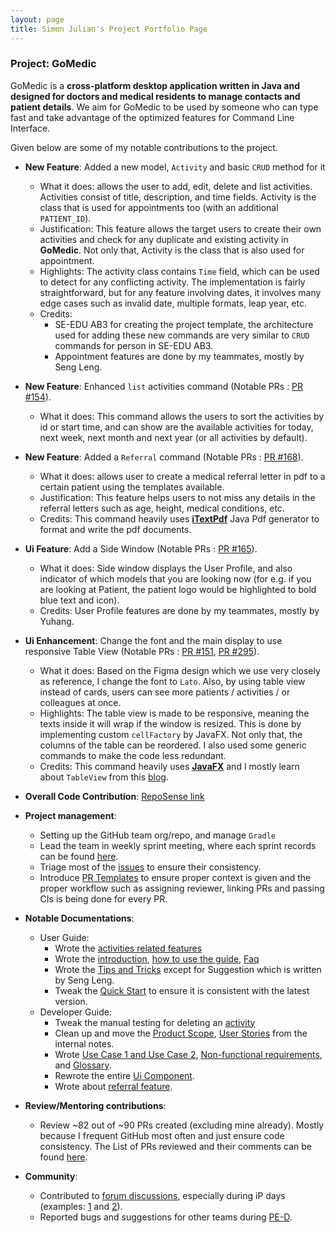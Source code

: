 ```yaml
---
layout: page
title: Simon Julian's Project Portfolio Page
---
```


### Project: GoMedic

GoMedic is a **cross-platform desktop application written in Java and designed for doctors and medical residents to
manage contacts and patient details**. We aim for GoMedic to be used by someone who can type fast and take advantage of the
optimized features for Command Line Interface. 

Given below are some of my notable contributions to the project.

* **New Feature**: Added a new model, `Activity` and basic `CRUD` method for it
    * What it does: allows the user to add, edit, delete and list activities. Activities consist of title, description, and time fields. Activity is the class that is used for appointments too (with an additional `PATIENT_ID`). 
    * Justification: This feature allows the target users to create their own activities and check for any duplicate and existing activity in **GoMedic**. Not only that, Activity is the class that is also used for appointment. 
    * Highlights: The activity class contains `Time` field, which can be used to detect for any conflicting activity. The implementation is fairly straightforward, but for any feature involving dates, it involves many edge cases such as invalid date, multiple formats, leap year, etc. 
    * Credits: 
      * SE-EDU AB3 for creating the project template, the architecture used for adding these new commands are very similar to `CRUD` commands for person in SE-EDU AB3.
      * Appointment features are done by my teammates, mostly by Seng Leng.

* **New Feature**: Enhanced `list` activities command (Notable PRs : [PR #154](https://github.com/AY2122S1-CS2103T-T15-1/tp/pull/154)).
    * What it does: This command allows the users to sort the activities by id or start time, and can show are the available activities for today, next week, next month and next year (or all activities by default).

* **New Feature**: Added a `Referral` command (Notable PRs : [PR #168](https://github.com/AY2122S1-CS2103T-T15-1/tp/pull/168)). 
    * What it does: allows user to create a medical referral letter in pdf to a certain patient using the templates available.
    * Justification: This feature helps users to not miss any details in the referral letters such as age, height, medical conditions, etc. 
    * Credits: This command heavily uses [**iTextPdf**](https://itextpdf.com/en) Java Pdf generator to format and write the pdf documents.

<div style="page-break-after: always;"></div>

* **Ui Feature**: Add a Side Window (Notable PRs : [PR #165](https://github.com/AY2122S1-CS2103T-T15-1/tp/pull/165)).
    * What it does: Side window displays the User Profile, and also indicator of which models that you are looking now (for e.g. if you are looking at Patient, the patient logo would be highlighted to bold blue text and icon).
    * Credits: User Profile features are done by my teammates, mostly by Yuhang.
    
* **Ui Enhancement**: Change the font and the main display to use responsive Table View (Notable PRs : [PR #151](https://github.com/AY2122S1-CS2103T-T15-1/tp/pull/151/files), [PR #295](https://github.com/AY2122S1-CS2103T-T15-1/tp/pull/295)).
    * What it does: Based on the Figma design which we use very closely as reference, I change the font to `Lato`. Also, by using table view instead of cards, users can see more patients / activities / or colleagues at once. 
    * Highlights: The table view is made to be responsive, meaning the texts inside it will wrap if the window is resized. This is done by implementing custom `cellFactory` by JavaFX. Not only that, the columns of the table can be reordered. I also used some generic commands to make the code less redundant.
    * Credits: This command heavily uses [**JavaFX**](https://docs.oracle.com/javafx/2/) and I mostly learn about `TableView` from this [blog](http://tutorials.jenkov.com/javafx/tableview.html).
    
* **Overall Code Contribution**: [RepoSense link](https://nus-cs2103-ay2122s1.github.io/tp-dashboard/?search=&sort=groupTitle&sortWithin=title&since=2021-09-17&timeframe=commit&mergegroup=AY2122S1-CS2103-F09-1%2Ftp%5Bmaster%5D&groupSelect=groupByRepos&breakdown=false&tabOpen=true&tabType=authorship&tabAuthor=simonjulianl&tabRepo=AY2122S1-CS2103T-T15-1%2Ftp%5Bmaster%5D&authorshipIsMergeGroup=false&authorshipFileTypes=docs~functional-code~test-code~other&authorshipIsBinaryFileTypeChecked=false)
* **Project management**:
  * Setting up the GitHub team org/repo, and manage `Gradle`
  * Lead the team in weekly sprint meeting, where each sprint records can be found [here](#https://github.com/AY2122S1-CS2103T-T15-1/tp/projects).
  * Triage most of the [issues](https://github.com/AY2122S1-CS2103T-T15-1/tp/issues) to ensure their consistency.
  * Introduce [PR Templates](https://github.com/AY2122S1-CS2103T-T15-1/tp/blob/master/.github/pull_request_template.md) to ensure proper context is given and the proper workflow such as assigning reviewer, linking PRs and passing CIs is being done for every PR.

* **Notable Documentations**:
    * User Guide:
        * Wrote the [activities related features](https://ay2122s1-cs2103t-t15-1.github.io/tp/UserGuide.html#33-activities-related-features)
        * Wrote the [introduction](https://ay2122s1-cs2103t-t15-1.github.io/tp/UserGuide.html#introduction), [how to use the guide](https://ay2122s1-cs2103t-t15-1.github.io/tp/UserGuide.html#1-how-to-use-this-guide), [Faq](https://ay2122s1-cs2103t-t15-1.github.io/tp/UserGuide.html#5-faq)
        * Wrote the [Tips and Tricks](https://ay2122s1-cs2103t-t15-1.github.io/tp/UserGuide.html#4-tips-and-tricks) except for Suggestion which is written by Seng Leng.
        * Tweak the [Quick Start](https://ay2122s1-cs2103t-t15-1.github.io/tp/UserGuide.html#table-of-contents) to ensure it is consistent with the latest version.
    * Developer Guide:
      * Tweak the manual testing for deleting an [activity](https://ay2122s1-cs2103t-t15-1.github.io/tp/DeveloperGuide.html#deleting-an-activity)
      * Clean up and move the [Product Scope](https://ay2122s1-cs2103t-t15-1.github.io/tp/DeveloperGuide.html#product-scope), [User Stories](https://ay2122s1-cs2103t-t15-1.github.io/tp/DeveloperGuide.html#user-stories) from the internal notes.
      * Wrote [Use Case 1 and Use Case 2](https://ay2122s1-cs2103t-t15-1.github.io/tp/DeveloperGuide.html#use-cases), [Non-functional requirements](https://ay2122s1-cs2103t-t15-1.github.io/tp/DeveloperGuide.html#non-functional-requirements), and [Glossary](https://ay2122s1-cs2103t-t15-1.github.io/tp/DeveloperGuide.html#glossary).
      * Rewrote the entire [Ui Component](https://ay2122s1-cs2103t-t15-1.github.io/tp/DeveloperGuide.html#ui-component).
      * Wrote about [referral feature](https://ay2122s1-cs2103t-t15-1.github.io/tp/DeveloperGuide.html#generating-medical-referral-feature).

* **Review/Mentoring contributions**:
  * Review ~82 out of ~90 PRs created (excluding mine already). Mostly because I frequent GitHub most often and just ensure code consistency. The List of PRs reviewed and their comments can be found [here](https://github.com/AY2122S1-CS2103T-T15-1/tp/pulls?q=is%3Apr+is%3Aclosed+reviewed-by%3A%40me).

* **Community**:
    * Contributed to [forum discussions](https://nus-cs2103-ay2122s1.github.io/dashboards/contents/forum-activities.html), especially during iP days (examples: [1](https://github.com/nus-cs2103-AY2122S1/forum/issues/20#issuecomment-899572782) and [2](https://github.com/nus-cs2103-AY2122S1/forum/issues/179#issuecomment-912944865)). 
    * Reported bugs and suggestions for other teams during [PE-D](https://github.com/simonjulianl/ped). 
